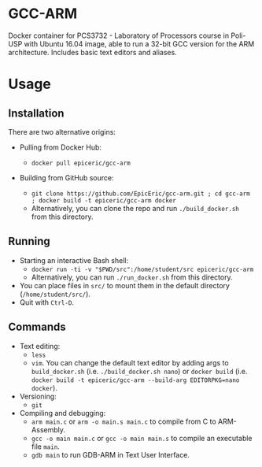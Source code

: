 # GCC-ARM

Docker container for PCS3732 - Laboratory of Processors course in Poli-USP with Ubuntu 16.04 image, able to run a 32-bit GCC version for the ARM architecture. Includes basic text editors and aliases.

# Usage

## Installation

There are two alternative origins:

* Pulling from Docker Hub:
	* `docker pull epiceric/gcc-arm`

* Building from GitHub source: 
	* `git clone https://github.com/EpicEric/gcc-arm.git ; cd gcc-arm ; docker build -t epiceric/gcc-arm docker`
	* Alternatively, you can clone the repo and run `./build_docker.sh` from this directory.


## Running

* Starting an interactive Bash shell:
	* `docker run -ti -v "$PWD/src":/home/student/src epiceric/gcc-arm`
	* Alternatively, you can run `./run_docker.sh` from this directory.
* You can place files in `src/` to mount them in the default directory (`/home/student/src/`).
* Quit with `Ctrl-D`.

## Commands

* Text editing:
	* `less`
	* `vim`. You can change the default text editor by adding args to `build_docker.sh` (i.e. `./build_docker.sh nano`) or `docker build` (i.e. `docker build -t epiceric/gcc-arm --build-arg EDITORPKG=nano docker`).
* Versioning:
	* `git`
* Compiling and debugging:
	* `arm main.c` or `arm -o main.s main.c` to compile from C to ARM-Assembly.
	* `gcc -o main main.c` or `gcc -o main main.s` to compile an executable file `main`.
	* `gdb main` to run GDB-ARM in Text User Interface.

